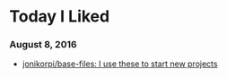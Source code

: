 # Today I Liked

### August 8, 2016
- [jonikorpi/base-files: I use these to start new projects](https://github.com/jonikorpi/base-files) 
